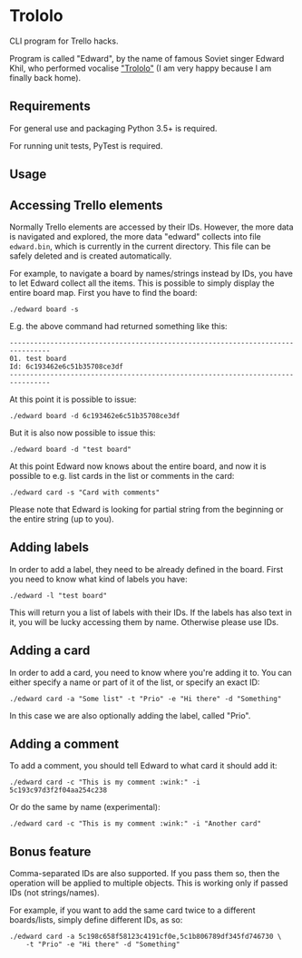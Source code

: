 # Trololo

CLI program for Trello hacks.

Program is called "Edward", by the name
of famous Soviet singer Edward Khil, who performed vocalise ["Trololo"](https://www.youtube.com/watch?v=OfaCTg_2les)
(I am very happy because I am finally back home).

## Requirements

For general use and packaging Python 3.5+ is required.

For running unit tests, PyTest is required.


## Usage


## Accessing Trello elements

Normally Trello elements are accessed by their IDs. However, the more
data is navigated and explored, the more data "edward" collects into
file `edward.bin`, which is currently in the current directory. This
file can be safely deleted and is created automatically.

For example, to navigate a board by names/strings instead by IDs, you
have to let Edward collect all the items. This is possible to simply
display the entire board map. First you have to find the board:

```
./edward board -s
```

E.g. the above command had returned something like this:

```
--------------------------------------------------------------------------------
01. test board
Id: 6c193462e6c51b35708ce3df
--------------------------------------------------------------------------------
```

At this point it is possible to issue:

```
./edward board -d 6c193462e6c51b35708ce3df

```

But it is also now possible to issue this:

```
./edward board -d "test board"
```

At this point Edward now knows about the entire board, and now it is
possible to e.g. list cards in the list or comments in the card:


```
./edward card -s "Card with comments"
```

Please note that Edward is looking for partial string from the
beginning or the entire string (up to you).


## Adding labels

In order to add a label, they need to be already defined in the
board. First you need to know what kind of labels you have:

```
./edward -l "test board"
```

This will return you a list of labels with their IDs. If the labels
has also text in it, you will be lucky accessing them by
name. Otherwise please use IDs.

## Adding a card

In order to add a card, you need to know where you're adding it
to. You can either specify a name or part of it of the list, or
specify an exact ID:

```
./edward card -a "Some list" -t "Prio" -e "Hi there" -d "Something"
```

In this case we are also optionally adding the label, called
"Prio".

## Adding a comment

To add a comment, you should tell Edward to what card it should add
it:

```
./edward card -c "This is my comment :wink:" -i 5c193c97d3f2f04aa254c238
```

Or do the same by name (experimental):

```
./edward card -c "This is my comment :wink:" -i "Another card"
```

## Bonus feature

Comma-separated IDs are also supported. If you pass them so, then the
operation will be applied to multiple objects. This is working only if
passed IDs (not strings/names).

For example, if you want to add the same card twice to a different
boards/lists, simply define different IDs, as so:

```
./edward card -a 5c198c658f58123c4191cf0e,5c1b806789df345fd746730 \
    -t "Prio" -e "Hi there" -d "Something"

```
